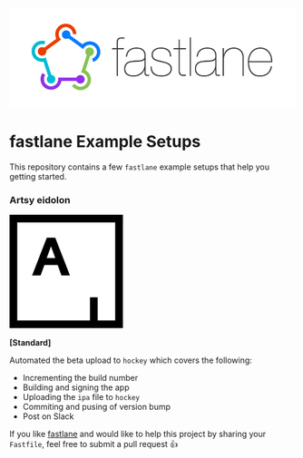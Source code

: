 <h3 align="center">
  <img src="Logos/fastlane_text.png" alt="fastlane Logo" />
</h3>

fastlane Example Setups
=======================

This repository contains a few `fastlane` example setups that help you getting started.

### Artsy eidolon
![artsy](Logos/artsy.png)

**[Standard]**

Automated the beta upload to `hockey` which covers the following:

- Incrementing the build number
- Building and signing the app
- Uploading the `ipa` file to `hockey`
- Commiting and pusing of version bump
- Post on Slack


If you like [fastlane](https://fastlane.tools) and would like to help this project by sharing your `Fastfile`, feel free to submit a pull request :+1:

